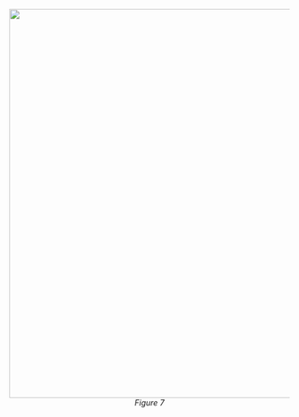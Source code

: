 <p align="center">
  <img src="https://github.com/user-attachments/assets/b112f17d-fbdf-4111-87f9-59092305e9ae" width="700"/><br/>
  <i>Figure 7</i><br/><br/>
</p>
